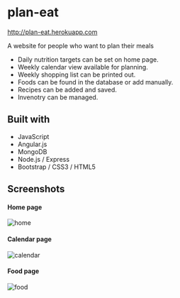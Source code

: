 # plan-eat
http://plan-eat.herokuapp.com

A website for people who want to plan their meals
* Daily nutrition targets can be set on home page.
* Weekly calendar view available for planning.
* Weekly shopping list can be printed out.
* Foods can be found in the database or add manually.
* Recipes can be added and saved.
* Invenotry can be managed.
 
## Built with
* JavaScript
* Angular.js
* MongoDB
* Node.js / Express
* Bootstrap / CSS3 / HTML5
 
## Screenshots
#### Home page
![home](https://cloud.githubusercontent.com/assets/15877384/15198505/9e458b50-178c-11e6-89c8-6825931f6c55.png)
#### Calendar page
![calendar](https://cloud.githubusercontent.com/assets/15877384/15198539/d6ce3b0c-178c-11e6-9564-212d16d37d77.png)
#### Food page
![food](https://cloud.githubusercontent.com/assets/15877384/15198562/f464a00c-178c-11e6-94f1-d9d04432685d.png)

